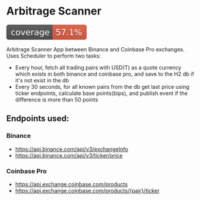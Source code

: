 # Arbitrage Scanner

![Coverage](.github/badges/jacoco.svg)

Arbitrage Scanner App between Binance and Coinbase Pro exchanges.
Uses Scheduler to perform two tasks:
- Every hour, fetch all trading pairs with USD(T) as a quote currency which exists in both binance and coinbase pro,
and save to the H2 db if it's not exist in the db
- Every 30 seconds, for all known pairs from the db get last price using ticker endpoints, calculate base points(bips), 
and publish event if the difference is more than 50 points

## Endpoints used:

### Binance

- https://api.binance.com/api/v3/exchangeInfo
- https://api.binance.com/api/v3/ticker/price

### Coinbase Pro

- https://api.exchange.coinbase.com/products
- https://api.exchange.coinbase.com/products/{pair}/ticker
